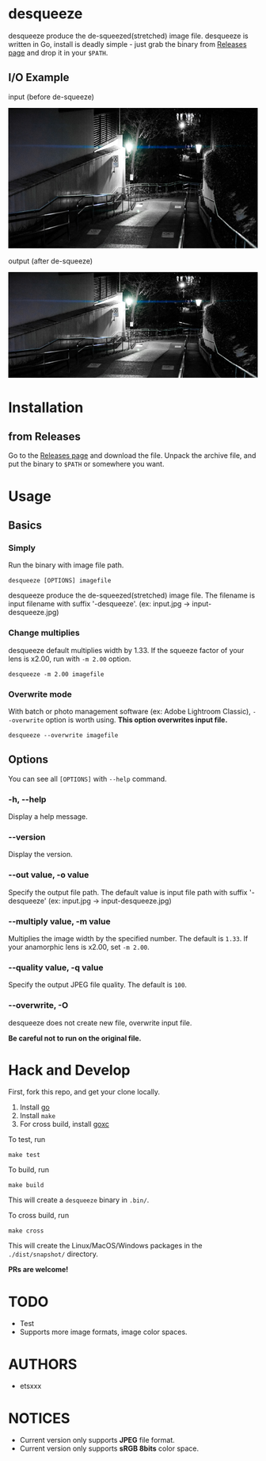 # desqueeze

desqueeze produce the de-squeezed(stretched) image file. desqueeze is written in Go, install is deadly simple - just grab the binary from [Releases page](https://github.com/etsxxx/desqueeze/releases) and drop it in your `$PATH`.

## I/O Example

input (before de-squeeze)

![before](./docs/images/before.jpg) 

output (after de-squeeze)

![after](./docs/images/after.jpg)

# Installation

## from Releases

Go to the [Releases page](https://github.com/etsxxx/desqueeze/releases) and download the file. Unpack the archive file, and put the binary to `$PATH` or somewhere you want.

# Usage

## Basics

### Simply

Run the binary with image file path.

```
desqueeze [OPTIONS] imagefile
```

desqueeze produce the de-squeezed(stretched) image file. 
The filename is input filename with suffix '-desqueeze'. (ex: input.jpg -> input-desqueeze.jpg)

### Change multiplies

desqueeze default multiplies width by 1.33. If the squeeze factor of your lens is x2.00, run with `-m 2.00` option.

```
desqueeze -m 2.00 imagefile
```

### Overwrite mode
With batch or photo management software (ex: Adobe Lightroom Classic), `--overwrite` option is worth using. **This option overwrites input file.**

```
desqueeze --overwrite imagefile
```

## Options

You can see all `[OPTIONS]` with `--help` command.

### -h, --help

Display a help message.

### --version

Display the version.

### --out value, -o value

Specify the output file path. The default value is input file path with suffix '-desqueeze' (ex: input.jpg -> input-desqueeze.jpg)

### --multiply value, -m value

Multiplies the image width by the specified number. The default is `1.33`. If your anamorphic lens is x2.00, set `-m 2.00`.

### --quality value, -q value

Specify the output JPEG file quality. The default is `100`.

### --overwrite, -O

desqueeze does not create new file, overwrite input file. 

**Be careful not to run on the original file.**

# Hack and Develop

First, fork this repo, and get your clone locally.

1. Install [go](http://golang.org)
2. Install `make`
3. For cross build, install [goxc](https://github.com/laher/goxc)

To test, run

```
make test
```

To build, run

```
make build
```

This will create a `desqueeze` binary in `.bin/`.

To cross build, run

```
make cross
```

This will create the Linux/MacOS/Windows packages in the `./dist/snapshot/` directory.

**PRs are welcome!**

# TODO

- Test
- Supports more image formats, image color spaces.


# AUTHORS

* etsxxx

# NOTICES

- Current version only supports **JPEG** file format.
- Current version only supports **sRGB 8bits** color space.
